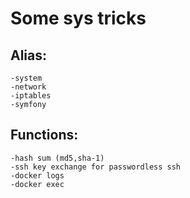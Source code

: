 # Some sys tricks
## Alias:
    -system
    -network
    -iptables
    -symfony
## Functions:
    -hash sum (md5,sha-1)
    -ssh key exchange for passwordless ssh
    -docker logs
    -docker exec
